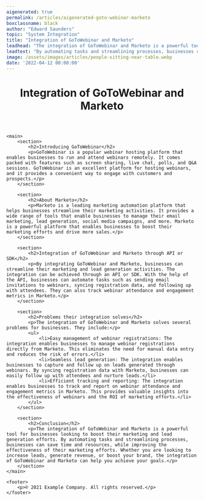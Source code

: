 ```yaml
---
aigenerated: true
permalink: /articles/aigenerated-goto-webinar-marketo
boxclassname: black
author: "Edward Saunders"
topic: "System Integration"
title: "Integration of GoToWebinar and Marketo"
leadhead: "The integration of GoToWebinar and Marketo is a powerful tool for businesses looking to boost their marketing and lead generation efforts"
leadtext: "By automating tasks and streamlining processes, businesses can save time and resources, while improving the effectiveness of their marketing efforts. Whether you are looking to increase leads, generate revenue, or boost your brand, the integration of GoToWebinar and Marketo can help you achieve your goals."
image: /assets/images/articles/people-sitting-near-table.webp
date: '2022-04-12 00:00:00'
---
```

<div class="arttext">	<header>
		<h1>Integration of GoToWebinar and Marketo</h1>
	</header>

	<main>
		<section>
			<h2>Introducing GoToWebinar</h2>
			<p>GoToWebinar is a popular webinar hosting platform that enables businesses to run and attend webinars remotely. It comes packed with features such as screen sharing, live chat, polls, and Q&A sessions. GoToWebinar is an excellent platform for hosting webinars, and it provides a convenient way to engage with customers and prospects.</p>
		</section>

		<section>
			<h2>About Marketo</h2>
			<p>Marketo is a leading marketing automation platform that helps businesses streamline their marketing activities. It provides a wide range of tools that enable businesses to manage their email marketing, lead generation, social media campaigns, and more. Marketo is a powerful platform that enables businesses to boost their marketing efforts and drive more sales.</p>
		</section>

		<section>
			<h2>Integration of GoToWebinar and Marketo through API or SDK</h2>
			<p>By integrating GoToWebinar and Marketo, businesses can streamline their marketing and lead generation activities. The integration can be achieved through an API or SDK. With the help of the API, businesses can automate tasks such as sending email invitations to webinars, syncing registration data, and following up with attendees. They can also track webinar attendance and engagement metrics in Marketo.</p>
		</section>

		<section>
			<h2>Problems their integration solves</h2>
			<p>The integration of GoToWebinar and Marketo solves several problems for businesses. They include:</p>
			<ul>
				<li>Easy management of webinar registrations: The integration enables businesses to manage webinar registrations directly from Marketo. This eliminates the need for manual data entry and reduces the risk of errors.</li>
				<li>Seamless lead generation: The integration enables businesses to capture and follow up on leads generated through webinars. By syncing registration data with Marketo, businesses can easily follow up with attendees and nurture leads.</li>
				<li>Efficient tracking and reporting: The integration enables businesses to track and report on webinar attendance and engagement metrics in Marketo. This provides valuable insights into the effectiveness of webinars and the ROI of marketing efforts.</li>
			</ul>
		</section>

		<section>
			<h2>Conclusion</h2>
			<p>The integration of GoToWebinar and Marketo is a powerful tool for businesses looking to boost their marketing and lead generation efforts. By automating tasks and streamlining processes, businesses can save time and resources, while improving the effectiveness of their marketing efforts. Whether you are looking to increase leads, generate revenue, or boost your brand, the integration of GoToWebinar and Marketo can help you achieve your goals.</p>
		</section>
	</main>

	<footer>
		<p>© 2021 Example Company. All rights reserved.</p>
	</footer>
</div>